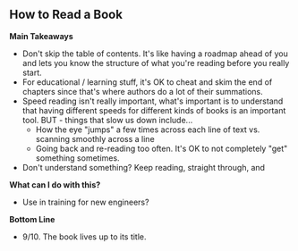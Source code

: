 ## How to Read a Book

**Main Takeaways**
- Don't skip the table of contents. It's like having a roadmap ahead of you and lets you know the structure of what you're reading before you really start.
- For educational / learning stuff, it's OK to cheat and skim the end of chapters since that's where authors do a lot of their summations.
- Speed reading isn't really important, what's important is to understand that having different speeds for different kinds of books is an important tool. BUT - things that slow us down include...
	- How the eye "jumps" a few times across each line of text vs. scanning smoothly across a line
	- Going back and re-reading too often. It's OK to not completely "get" something sometimes.
- Don't understand something? Keep reading, straight through, and 


**What can I do with this?**
- Use in training for new engineers?

**Bottom Line**
- 9/10. The book lives up to its title. 
<!--stackedit_data:
eyJoaXN0b3J5IjpbLTE5NjY0MDk3MzddfQ==
-->